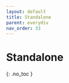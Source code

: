 ```yaml
---
layout: default
title: Standalone
parent: everydiv
nav_order: 33
---
```


# Standalone
{: .no_toc }

